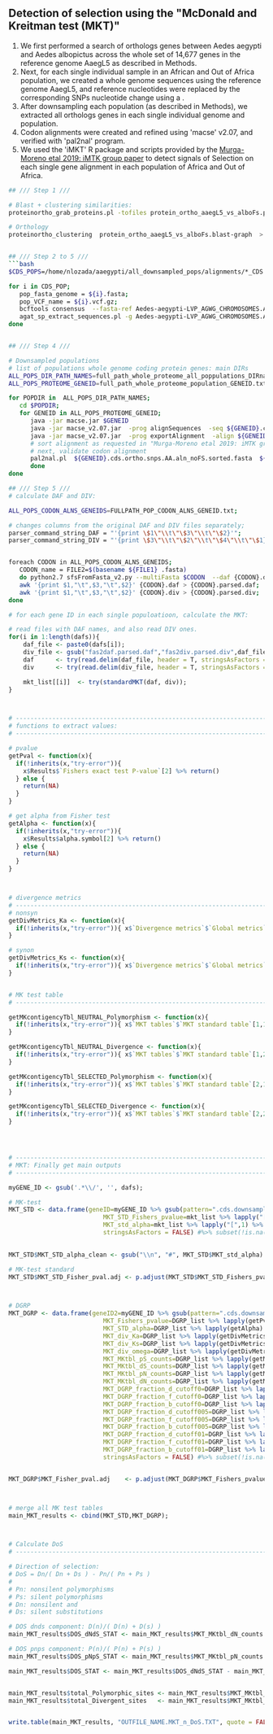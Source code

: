 ## Detection of selection using the "McDonald and Kreitman test (MKT)"

1. We first performed a search of orthologs genes between Aedes aegypti and Aedes albopictus across the whole set of 14,677 genes in the reference genome AaegL5 as described in Methods.
2. Next, for each single individual sample in an African and Out of Africa population, we created a whole genome sequences using the reference genome AaegL5, and reference nucleotides were replaced by the corresponding SNPs nucleotide change using a .
3. After downsampling each population (as described in Methods), we extracted all orthologs genes in each single individual genome and population.
4. Codon alignments were created and refined using 'macse' v2.07, and verified with 'pal2nal' program.
5. We used the 'iMKT' R package and scripts provided by the [Murga-Moreno etal 2019: iMTK group paper](https://academic.oup.com/nar/article/47/W1/W283/5488529?login=false) to detect signals of Selection on each single gene alignment in each population of Africa and Out of Africa.

```bash
## /// Step 1 ///

# Blast + clustering similarities:
proteinortho_grab_proteins.pl -tofiles protein_ortho_aaegL5_vs_alboFs.proteinortho.tsv  'Aedes-aegypti-LVP_AGWG_AaegL5_2.longest_isoforms.faa'  'VectorBase-55_AalbopictusFoshanFPA.longest_isoforms.faa'  'VectorBase-61_AalbopictusFoshan.longest_isoforms.faa'  -p=blastp+  -cpus=60  -sim=1  -18 singles  -xml  -identity=0.25  -coverage=50  -evalue=0.00001

# Orthology
proteinortho_clustering  protein_ortho_aaegL5_vs_alboFs.blast-graph  >  protein_ortho_aaegL5_vs_alboFs.proteinortho-graph.main_output.txt


## /// Step 2 to 5 ///
```bash
$CDS_POPS=/home/nlozada/aaegypti/all_downsampled_pops/alignments/*_CDS

for i in CDS_POP;
   pop_fasta_genome = ${i}.fasta;
   pop_VCF_name = ${i}.vcf.gz;
   bcftools consensus  --fasta-ref Aedes-aegypti-LVP_AGWG_CHROMOSOMES.AaegL5_2.fasta  --output $pop_fasta_genome  $pop_VCF_name;
   agat_sp_extract_sequences.pl -g Aedes-aegypti-LVP_AGWG_CHROMOSOMES.AaegL5_2.GFF3 -f $pop_fasta_genome -type cds;
done


## /// Step 4 ///

# Downsampled populations
# list of populations whole genome coding protein genes: main DIRs 
ALL_POPS_DIR_PATH_NAMES=full_path_whole_proteome_all_poppulations_DIRnames.txt
ALL_POPS_PROTEOME_GENEID=full_path_whole_proteome_population_GENEID.txt;

for POPDIR in  ALL_POPS_DIR_PATH_NAMES;
   cd $POPDIR;
   for GENEID in ALL_POPS_PROTEOME_GENEID;
      java -jar macse.jar $GENEID   
      java -jar macse_v2.07.jar  -prog alignSequences  -seq ${GENEID}.cds.ortho.snps.fasta  -max_refine_iter 4  -out_AA ${GENEID}.cds.ortho.snps.AA.aln.fasta  -out_NT ${GENEID}.cds.ortho.snps.NT.aln.fasta;
      java -jar macse_v2.07.jar  -prog exportAlignment  -align ${GENEID}.cds.ortho.snps.NT.aln.fasta   -codonForInternalStop NNN -codonForInternalFS --- -charForRemainingFS ---  -out_AA ${GENEID}.cds.ortho.snps.AA.aln_noFS.fasta  -out_NT ${GENEID}.cds.ortho.snps.NT.aln_noFS.fasta;
      # sort alignment as requested in "Murga-Moreno etal 2019: iMTK group paper": 1) reference gene ID AaegL5, 2) all genes (same geneID as 1) with the polymorphic mutations (SNPs), 3) ortholog gene
      # next, validate codon alignment
      pal2nal.pl  ${GENEID}.cds.ortho.snps.AA.aln_noFS.sorted.fasta  ${GENEID}.cds.ortho.snps.NT.aln_noFS.sorted.fasta  -nomismatch -nogap -output fasta > ${GENEID}.cds.ortho.snps.AA.aln_noFS.sorted.codon.fasta;
      done
done

## /// Step 5 ///
# calculate DAF and DIV:

ALL_POPS_CODON_ALNS_GENEIDS=FULLPATH_POP_CODON_ALNS_GENEID.txt;

# changes columns from the original DAF and DIV files separately;
parser_command_string_DAF = "'{print \$1\"\\t\"\$3\"\\t\"\$2}'";
parser_command_string_DIV = "'{print \$3\"\\t\"\$2\"\\t\"\$4\"\\t\"\$1}'";


foreach CODON in ALL_POPS_CODON_ALNS_GENEIDS;
   CODON_name = FILE2=$(basename ${FILE1} .fasta)
   do python2.7 sfsFromFasta_v2.py --multiFasta $CODON  --daf {CODON}.daf  --div {CODON}.div  --codonTable standard
   awk '{print $1,"\t",$3,"\t",$2}' {CODON}.daf > {CODON}.parsed.daf;
   awk '{print $1,"\t",$3,"\t",$2}' {CODON}.div > {CODON}.parsed.div;
done
```

```R
# for each gene ID in each single populoatioon, calculate the MKT:

# read files with DAF names, and also read DIV ones.
for(i in 1:length(dafs)){
    daf_file <- paste0(dafs[i]);
    div_file <- gsub("fas2daf.parsed.daf","fas2div.parsed.div",daf_file);
    daf      <- try(read.delim(daf_file, header = T, stringsAsFactors = F));
    div      <- try(read.delim(div_file, header = T, stringsAsFactors = F));

    mkt_list[[i]]  <- try(standardMKT(daf, div));
}



# ------------------------------------------------------------------------------
# functions to extract values:
# ------------------------------------------------------------------------------

# pvalue
getPval <- function(x){
  if(!inherits(x,"try-error")){
    x$Results$`Fishers exact test P-value`[2] %>% return()
  } else {
    return(NA)
  }
}

# get alpha from Fisher test
getAlpha <- function(x){
  if(!inherits(x,"try-error")){
    x$Results$alpha.symbol[2] %>% return()
  } else {
    return(NA)
  }
}



# divergence metrics
# -------------------------------------------------------------------------------
# nonsyn
getDivMetrics_Ka <- function(x){
  if(!inherits(x,"try-error")){ x$`Divergence metrics`$`Global metrics`[1] %>% return() } else { return(NA) }
}

# synon
getDivMetrics_Ks <- function(x){
  if(!inherits(x,"try-error")){ x$`Divergence metrics`$`Global metrics`[2] %>% return() } else { return(NA) }
}


# MK test table
# -------------------------------------------------------------------------------

getMKcontigencyTbl_NEUTRAL_Polymorphism <- function(x){
  if(!inherits(x,"try-error")){ x$`MKT tables`$`MKT standard table`[1,1] %>% return() } else { return(NA) }
}

getMKcontigencyTbl_NEUTRAL_Divergence <- function(x){
  if(!inherits(x,"try-error")){ x$`MKT tables`$`MKT standard table`[1,2] %>% return() } else { return(NA) }
}

getMKcontigencyTbl_SELECTED_Polymorphism <- function(x){
  if(!inherits(x,"try-error")){ x$`MKT tables`$`MKT standard table`[2,1] %>% return() } else { return(NA) }
}

getMKcontigencyTbl_SELECTED_Divergence <- function(x){
  if(!inherits(x,"try-error")){ x$`MKT tables`$`MKT standard table`[2,2] %>% return() } else { return(NA) }
}




# -------------------------------------------------------------------------------
# MKT: Finally get main outputs
# -------------------------------------------------------------------------------

myGENE_ID <- gsub('.*\\/', '', dafs);

# MK-test
MKT_STD <- data.frame(geneID=myGENE_ID %>% gsub(pattern=".cds.downsampled.ortho.snps.codon.NT.aln.noFS.sorted.fas2daf.parsed.daf", replace=""),
                          MKT_STD_Fishers_pvalue=mkt_list %>% lapply("[",2) %>% unlist(),
                          MKT_std_alpha=mkt_list %>% lapply("[",1) %>% unlist(),
                          stringsAsFactors = FALSE) #%>% subset(!is.na(MKT_STD_pvalue))
  

MKT_STD$MKT_STD_alpha_clean <- gsub("\\n", "#", MKT_STD$MKT_std_alpha)

# MK-test standard
MKT_STD$MKT_STD_Fisher_pval.adj <- p.adjust(MKT_STD$MKT_STD_Fishers_pvalue, method = "BH");



# DGRP
MKT_DGRP <- data.frame(geneID2=myGENE_ID %>% gsub(pattern=".cds.downsampled.ortho.snps.codon.NT.aln.noFS.sorted.fas2daf.parsed.daf",replace=""),
                          MKT_Fishers_pvalue=DGRP_list %>% lapply(getPval) %>% unlist(),
                          MKT_STD_alpha=DGRP_list %>% lapply(getAlpha) %>% unlist(),
                          MKT_div_Ka=DGRP_list %>% lapply(getDivMetrics_Ka) %>% unlist(),
                          MKT_div_Ks=DGRP_list %>% lapply(getDivMetrics_Ks) %>% unlist(),
                          MKT_div_omega=DGRP_list %>% lapply(getDivMetrics_OMEGA) %>% unlist(),
                          MKT_MKtbl_pS_counts=DGRP_list %>% lapply(getMKcontigencyTbl_NEUTRAL_Polymorphism) %>% unlist(),
                          MKT_MKtbl_dS_counts=DGRP_list %>% lapply(getMKcontigencyTbl_NEUTRAL_Divergence) %>% unlist(),
                          MKT_MKtbl_pN_counts=DGRP_list %>% lapply(getMKcontigencyTbl_SELECTED_Polymorphism) %>% unlist(),
                          MKT_MKtbl_dN_counts=DGRP_list %>% lapply(getMKcontigencyTbl_SELECTED_Divergence) %>% unlist(),
                          MKT_DGRP_fraction_d_cutoff0=DGRP_list %>% lapply(getFractions_0d) %>% unlist(),
                          MKT_DGRP_fraction_f_cutoff0=DGRP_list %>% lapply(getFractions_0f) %>% unlist(),
                          MKT_DGRP_fraction_b_cutoff0=DGRP_list %>% lapply(getFractions_0b) %>% unlist(),
                          MKT_DGRP_fraction_d_cutoff005=DGRP_list %>% lapply(getFractions_005d) %>% unlist(),
                          MKT_DGRP_fraction_f_cutoff005=DGRP_list %>% lapply(getFractions_005f) %>% unlist(),
                          MKT_DGRP_fraction_b_cutoff005=DGRP_list %>% lapply(getFractions_005b) %>% unlist(),
                          MKT_DGRP_fraction_d_cutoff01=DGRP_list %>% lapply(getFractions_01d) %>% unlist(),
                          MKT_DGRP_fraction_f_cutoff01=DGRP_list %>% lapply(getFractions_01f) %>% unlist(),
                          MKT_DGRP_fraction_b_cutoff01=DGRP_list %>% lapply(getFractions_01b) %>% unlist(),
                          stringsAsFactors = FALSE) #%>% subset(!is.na(MKT_Fishers_pvalue))


MKT_DGRP$MKT_Fisher_pval.adj    <- p.adjust(MKT_DGRP$MKT_Fishers_pvalue, method = "BH");



# merge all MK test tables
main_MKT_results <- cbind(MKT_STD,MKT_DGRP);



# Calculate DoS
# -------------------------------------------------------------------------------

# Direction of selection:
# DoS = Dn/( Dn + Ds ) - Pn/( Pn + Ps )
# 
# Pn: nonsilent polymorphisms
# Ps: silent polymorphisms
# Dn: nonsilent and 
# Ds: silent substitutions

# DOS dnds component: D(n)/( D(n) + D(s) ) 
main_MKT_results$DOS_dNdS_STAT <- main_MKT_results$MKT_MKtbl_dN_counts / (main_MKT_results$MKT_MKtbl_dN_counts + main_MKT_results$MKT_MKtbl_dS_counts);

# DOS pnps component: P(n)/( P(n) + P(s) )
main_MKT_results$DOS_pNpS_STAT <- main_MKT_results$MKT_MKtbl_pN_counts / (main_MKT_results$MKT_MKtbl_pN_counts + main_MKT_results$MKT_MKtbl_pS_counts);

main_MKT_results$DOS_STAT <- main_MKT_results$DOS_dNdS_STAT - main_MKT_results$DOS_pNpS_STAT;


main_MKT_results$total_Polymorphic_sites <- main_MKT_results$MKT_MKtbl_pS_counts + main_MKT_results$MKT_MKtbl_pN_counts;
main_MKT_results$total_Divergent_sites   <- main_MKT_results$MKT_MKtbl_dS_counts + main_MKT_results$MKT_MKtbl_dN_counts;


write.table(main_MKT_results, "OUTFILE_NAME.MKT_n_DoS.TXT", quote = FALSE, sep = ",", col.names = TRUE, row.names = FALSE )



```

